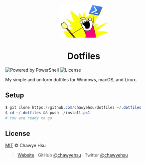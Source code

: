 <p align="center">
  <img src="docs/logo.jpg" />
</p>
<h1 align="center">Dotfiles</h1>

![Powered by PowerShell](https://img.shields.io/badge/Powered%20by-PowerShell-2673BB.svg?style=flat-square) ![License](https://img.shields.io/github/license/chawyehsu/dotfiles.svg?style=flat-square)

My simple and uniform dotfiles for Windows, macOS, and Linux.

Setup
-----

``` powershell
$ git clone https://github.com/chawyehsu/dotfiles ~/.dotfiles
$ cd ~/.dotfiles && pwsh ./install.ps1
# You are ready to go
```

License
-------

[MIT](license) © Chawye Hsu

> [Website](https://chawyehsu.com) · GitHub [@chawyehsu](https://github.com/chawyehsu) · Twitter [@chawyehsu](https://twitter.com/chawyehsu)
